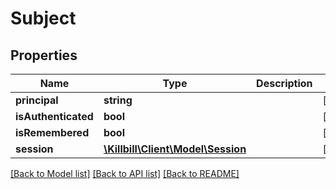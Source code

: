 # Subject

## Properties
Name | Type | Description | Notes
------------ | ------------- | ------------- | -------------
**principal** | **string** |  | [optional] 
**isAuthenticated** | **bool** |  | [optional] 
**isRemembered** | **bool** |  | [optional] 
**session** | [**\Killbill\Client\Model\Session**](Session.md) |  | [optional] 

[[Back to Model list]](../README.md#documentation-for-models) [[Back to API list]](../README.md#documentation-for-api-endpoints) [[Back to README]](../README.md)

